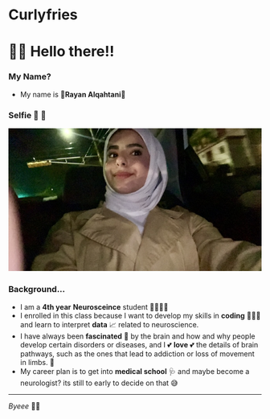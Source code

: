 # Curlyfries
# 👋🏻 **Hello there!!** 
### My Name?  
- My name is 🌸**Rayan Alqahtani**🌸 
### Selfie 🤳 🧀

![alt text](IMG_9999.JPG)
### Background...
- I am a **4th year** **Neurosceince** student 👩🏻‍🎓🧠
- I enrolled in this class because I want to develop my skills in **coding** 👩🏻‍💻 and learn to interpret **data** 📈 related to neuroscience.
- I have always been **fascinated** 🧐 by the brain and how and why people develop certain disorders or diseases, and I 💕 **love** 💕 the details of brain pathways, such as the ones that lead to addiction or loss of movement in limbs. 🦿
- My career plan is to get into **medical school** 🩺 and maybe become a neurologist? its still to early to decide on that 😅
-----
*Byeee* ✌🏻
